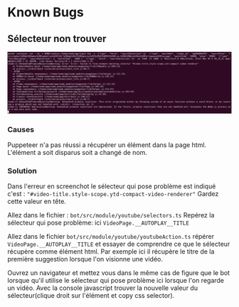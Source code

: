 # Known Bugs

## Sélecteur non trouver

![Alt text](./img/failed_to_find_selector.png?raw=true "failed_to_find_selector")

### Causes

Puppeteer n'a pas réussi a récupérer un élément dans la page html. L'élément a soit disparus soit a changé de nom.

### Solution

Dans l'erreur en screenchot le sélecteur qui pose problème est indiqué c'est : `"#video-title.style-scope.ytd-compact-video-renderer"`
Gardez cette valeur en tête.

Allez dans le fichier : `bot/src/module/youtube/selectors.ts`
Repérez la sélecteur qui pose problème: ici `VideoPage.__AUTOPLAY__TITLE`

Allez dans le fichier `bot/src/module/youtube/youtubeAction.ts` répérer `VideoPage.__AUTOPLAY__TITLE` et essayer de comprendre ce que le sélecteur récupère comme élément html. Par exemple ici il récupère le titre de la première suggestion lorsque l'on visionne une vidéo.

Ouvrez un navigateur et mettez vous dans le même cas de figure que le bot lorsque qu'il utilise le sélecteur qui pose problème ici lorsque l'on regarde un vidéo. Avec la console javascript trouver la nouvelle valeur du sélecteur(clique droit sur l'élément et copy css selector).
